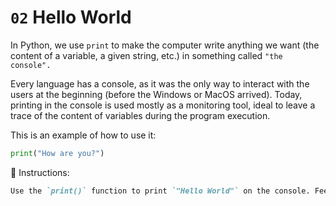 # `02` Hello World

In Python, we use `print` to make the computer write anything we want (the content of a variable, a given string, etc.)
in something called `"the console".`

Every language has a console, as it was the only way to interact with the users at the beginning
(before the Windows or MacOS arrived). Today, printing in the console is used mostly as a
 monitoring tool, ideal to leave a trace of the content of variables during the program execution.

This is an example of how to use it:
```py
print("How are you?")
```

📝 Instructions:

```md
Use the `print()` function to print `"Hello World"` on the console. Feel free to try other things as well.
```


